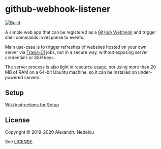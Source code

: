 # github-webhook-listener

[![Build](https://github.com/alexandru/github-webhook-listener/workflows/build/badge.svg?branch=master)](https://github.com/alexandru/github-webhook-listener/actions?query=branch%3Amaster+workflow%3Abuild)

A simple web app that can be registered as a
[GitHub Webhook](https://developer.github.com/webhooks/)
and trigger shell commands in response to events.

Main use-case is to trigger refreshes of websites hosted on your own
server via [Travis-CI](https://travis-ci.org/) jobs, but in a secure
way, without exposing server credentials or SSH keys.

The server process is also light in resource usage, not using more
than 20 MB of RAM on a 64-bit Ubuntu machine, so it can be installed
on under-powered servers.

## Setup

[Wiki instructions for Setup](https://github.com/alexandru/github-webhook-listener/wiki/Setup)

## License

Copyright © 2019-2020 Alexandru Nedelcu

See [LICENSE](./LICENSE).
